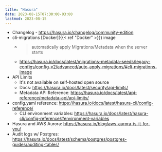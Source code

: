 ```yaml
---
title: "Hasura"
date: 2023-08-15T07:30:00-03:00
lastmod: 2023-08-15
---
```

- Changelog - https://hasura.io/changelog/community-edition
- cli-migrations [Docker]({{< ref "Docker" >}}) image
	- > automatically apply Migrations/Metadata when the server starts
	- https://hasura.io/docs/latest/migrations-metadata-seeds/legacy-configs/config-v2/advanced/auto-apply-migrations/#cli-migrations-image
- API Limits
	- It's not available on self-hosted open source
	- Docs: https://hasura.io/docs/latest/security/api-limits/
	- Metadata API Reference: https://hasura.io/docs/latest/api-reference/metadata-api/api-limits/
- config.yaml reference: https://hasura.io/docs/latest/hasura-cli/config-reference/
	- CLI environment variables: https://hasura.io/docs/latest/hasura-cli/config-reference/#environment-variables
- Hasura and AWS Aurora: https://hasura.io/blog/aws-aurora-is-it-for-you/
- Audit logs w/ Postgres: https://hasura.io/docs/latest/schema/postgres/postgres-guides/auditing-tables/